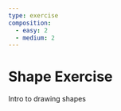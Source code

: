 ```yaml
---
type: exercise
composition:
  - easy: 2
  - medium: 2
---
```


# Shape Exercise

Intro to drawing shapes
